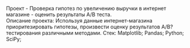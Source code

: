 Проект - Проверка гипотез по увеличению выручки в интернет магазине - оценить результаты А/В теста.<br>
Описание проекта:
Используя данные интернет-магазина приоритезировать гипотезы, произвести оценку результатов A/B?тестирования различными методами.
Стек: Matplotlib; Pandas; Python; SciPy;
